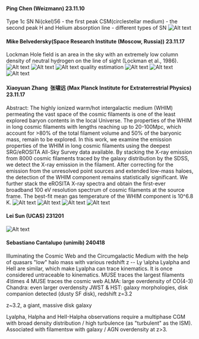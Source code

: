 #### Ping Chen (Weizmann) 23.11.10
Type 1c SN
Ni(ckel)56 - the first peak
CSM(circlestellar medium) - the second peak
H and Helium absorption line - different types of SN
![Alt text](../Attachments/Colloquium/lunch_talk/PingChen_summary.pic.jpg)
#### Mike Belvedersky(Space Research Institute (Moscow, Russia)) 23.11.17
Lockman Hole field is an area in the sky with an extremely low column density of neutral hydrogen on the line of sight (Lockman et al., 1986).
![Alt text](../Attachments/Colloquium/lunch_talk/Mike_1.pic.jpg)
![Alt text](../Attachments/Colloquium/lunch_talk/Mike_2.pic.jpg)
![Alt text](../Attachments/Colloquium/lunch_talk/Mike_3.pic.jpg)
quality estimation
![Alt text](../Attachments/Colloquium/lunch_talk/Mike_4.pic.jpg)
![Alt text](../Attachments/Colloquium/lunch_talk/Mike_5.pic.jpg)
![Alt text](../Attachments/Colloquium/lunch_talk/Mike_6.pic.jpg)
#### Xiaoyuan Zhang  张啸远 (Max Planck Institute for Extraterrestrial Physics) 23.11.17
Abstract:
The highly ionized warm/hot intergalactic medium (WHIM) permeating the vast space of the cosmic filaments is one of the least explored baryon contents in the local Universe. The properties of the WHIM in long cosmic filaments with lengths reaching up to 20-100Mpc, which account for >80% of the total filament volume and 50% of the baryonic mass, remain to be explored. In this work, we examine the emission properties of the WHIM in long cosmic filaments using the deepest SRG/eROSITA All-Sky Survey data available. By stacking the X-ray emission from 8000 cosmic filaments traced by the galaxy distribution by the SDSS, we detect the X-ray emission in the filament. After correcting for the emission from the unresolved point sources and extended low-mass haloes, the detection of the WHIM component remains statistically significant. We further stack the eROSITA X-ray spectra and obtain the first-ever broadband 100 eV resolution spectrum of cosmic filaments at the source frame. The best-fit mean gas temperature of the WHIM component is 10^6.8 K.
![Alt text](../Attachments/Colloquium/lunch_talk/XiaoyuanZhang_1.pic.jpg)
![Alt text](../Attachments/Colloquium/lunch_talk/XiaoyuanZhang_2.pic.jpg)
![Alt text](../Attachments/Colloquium/lunch_talk/XiaoyuanZhang_3.pic.jpg)
![Alt text](../Attachments/Colloquium/lunch_talk/XiaoyuanZhang_4.pic.jpg)
#### Lei Sun (UCAS) 231201
![Alt text](../Attachments/Colloquium/lunch_talk/Lei_Sun.pic.jpg)

#### Sebastiano Cantalupo (unimib) 240418
Illuminating the Cosmic Web and the Circumgalactic Medium with the help of quasars
"low" halo mass with various redshift z -- Ly \alpha
Lyalpha and HeII are similar, which make Lyalpha can trace kinematics. It is once considered untraceable to kinematics.
MUSE traces the largest filaments
4\times 4 MUSE traces the cosmic web
ALMA: large overdensity of CO(4-3)
Chandra: even larger overdensity
JWST & HST: galaxy morphologies, disk companion detected (dusty SF disk), redshift z=3.2

z~3.2, a giant, massive disk galaxy

Lyalpha, Halpha and HeII-Halpha observations require a multiphase CGM with broad density distribution / high turbulence (as "turbulent" as the ISM).
Associated with filamentsw with galaxy / AGN overdensity at z>3.